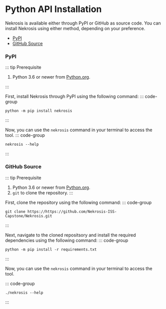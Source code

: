 # Python API Installation

Nekrosis is available either through PyPI or GitHub as source code. You can install Nekrosis using either method, depending on your preference.

* [PyPI](#pypi)
* [GitHub Source](#github-source)

### PyPI

::: tip Prerequisite

1. Python 3.6 or newer from [Python.org](https://www.python.org).

:::

First, install Nekrosis through PyPI using the following command:
::: code-group
```shell [Command Line]
python -m pip install nekrosis
```
:::

Now, you can use the `nekrosis` command in your terminal to access the tool.
::: code-group
```shell [Command Line]
nekrosis --help
```
:::


### GitHub Source

::: tip Prerequisite

1. Python 3.6 or newer from [Python.org](https://www.python.org).
2. `git` to clone the repository.
:::

First, clone the repository using the following command:
::: code-group
```shell [Command Line]
git clone https://https://github.com/Nekrosis-ISS-Capstone/Nekrosis.git
```
:::

Next, navigate to the cloned repositsory and install the required dependencies using the following command:
::: code-group
```shell [Command Line]
python -m pip install -r requirements.txt
```
:::

Now, you can use the `nekrosis` command in your terminal to access the tool.

::: code-group
```shell [Command Line]
./nekrosis --help
```
:::